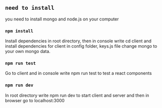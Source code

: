 ## `need to install`
you need to install mongo and node.js on your computer 

### `npm install`

Install dependencies in root directory, then in console write cd client and install dependencies for client
in config folder, keys.js file change mongo to your own mongo data.

### `npm run test`
Go to client and in console write npm run test to test a react components

### `npm run dev`
In root directory write npm run dev to start client and server
and then in browser go to localhost:3000

